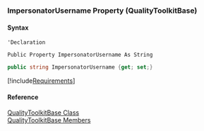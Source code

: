 ﻿### ImpersonatorUsername Property (QualityToolkitBase)

#### Syntax

```vbnet
'Declaration

Public Property ImpersonatorUsername As String
```

```csharp
public string ImpersonatorUsername {get; set;}
```

[!include[Requirements](../partials/requirements.md)]

#### Reference

[QualityToolkitBase Class](FChoice.Toolkits.Clarify~FChoice.Toolkits.Clarify.Quality.QualityToolkitBase.md)  
[QualityToolkitBase Members](FChoice.Toolkits.Clarify~FChoice.Toolkits.Clarify.Quality.QualityToolkitBase_members.md)